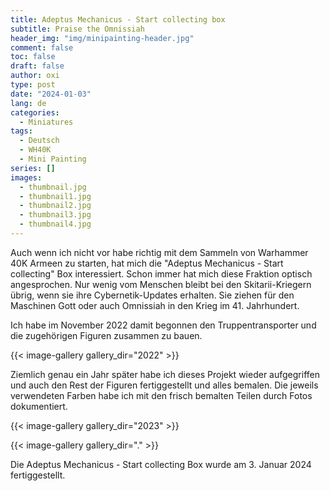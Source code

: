 ```yaml
---
title: Adeptus Mechanicus - Start collecting box
subtitle: Praise the Omnissiah
header_img: "img/minipainting-header.jpg"
comment: false
toc: false
draft: false
author: oxi
type: post
date: "2024-01-03"
lang: de
categories:
  - Miniatures
tags:
  - Deutsch
  - WH40K
  - Mini Painting
series: []
images:
  - thumbnail.jpg
  - thumbnail1.jpg
  - thumbnail2.jpg
  - thumbnail3.jpg
  - thumbnail4.jpg
---
```

Auch wenn ich nicht vor habe richtig mit dem Sammeln von Warhammer 40K Armeen zu starten, hat mich die "Adeptus Mechanicus - Start collecting" Box interessiert. Schon immer hat mich diese Fraktion optisch angesprochen. Nur wenig vom Menschen bleibt bei den Skitarii-Kriegern übrig, wenn sie ihre Cybernetik-Updates erhalten. Sie ziehen für den Maschinen Gott oder auch Omnissiah in den Krieg im 41. Jahrhundert.

Ich habe im November 2022 damit begonnen den Truppentransporter und die zugehörigen Figuren zusammen zu bauen.

{{< image-gallery gallery_dir="2022" >}}

Ziemlich genau ein Jahr später habe ich dieses Projekt wieder aufgegriffen und auch den Rest der Figuren fertiggestellt und alles bemalen. Die jeweils verwendeten Farben habe ich mit den frisch bemalten Teilen durch Fotos dokumentiert.

{{< image-gallery gallery_dir="2023" >}}


{{< image-gallery gallery_dir="." >}}

Die Adeptus Mechanicus - Start collecting Box wurde am 3. Januar 2024 fertiggestellt.
